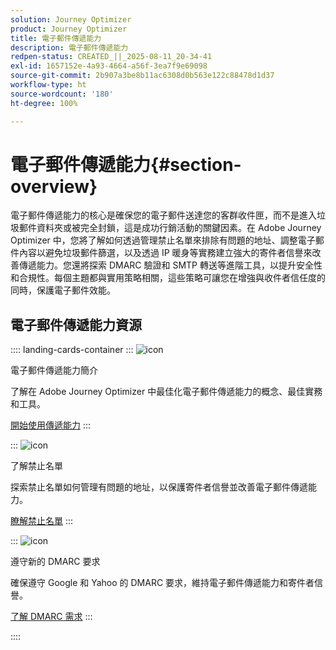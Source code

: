 ```yaml
---
solution: Journey Optimizer
product: Journey Optimizer
title: 電子郵件傳遞能力
description: 電子郵件傳遞能力
redpen-status: CREATED_||_2025-08-11_20-34-41
exl-id: 1657152e-4a93-4664-a56f-3ea7f9e69098
source-git-commit: 2b907a3be8b11ac6308d0b563e122c88478d1d37
workflow-type: ht
source-wordcount: '180'
ht-degree: 100%

---
```


# 電子郵件傳遞能力{#section-overview}

電子郵件傳遞能力的核心是確保您的電子郵件送達您的客群收件匣，而不是進入垃圾郵件資料夾或被完全封鎖，這是成功行銷活動的關鍵因素。在 Adobe Journey Optimizer 中，您將了解如何透過管理禁止名單來排除有問題的地址、調整電子郵件內容以避免垃圾郵件篩選，以及透過 IP 暖身等實務建立強大的寄件者信譽來改善傳遞能力。您還將探索 DMARC 驗證和 SMTP 轉送等進階工具，以提升安全性和合規性。每個主題都與實用策略相關，這些策略可讓您在增強與收件者信任度的同時，保護電子郵件效能。

## 電子郵件傳遞能力資源

:::: landing-cards-container
:::
![icon](https://cdn.experienceleague.adobe.com/icons/book.svg)

電子郵件傳遞能力簡介

了解在 Adobe Journey Optimizer 中最佳化電子郵件傳遞能力的概念、最佳實務和工具。

[開始使用傳遞能力](../using/reports/deliverability.md)
:::

:::
![icon](https://cdn.experienceleague.adobe.com/icons/list-check.svg)

了解禁止名單

探索禁止名單如何管理有問題的地址，以保護寄件者信譽並改善電子郵件傳遞能力。

[瞭解禁止名單](../using/reports/suppression-list.md)
:::

:::
![icon](https://cdn.experienceleague.adobe.com/icons/shield-halved.svg)

遵守新的 DMARC 要求

確保遵守 Google 和 Yahoo 的 DMARC 要求，維持電子郵件傳遞能力和寄件者信譽。

[了解 DMARC 需求](../using/configuration/dmarc-record-update.md)
:::

::::
